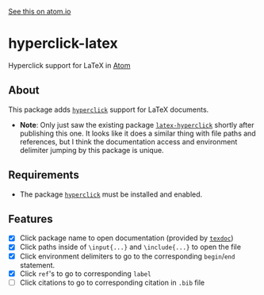 [See this on atom.io](https://atom.io/packages/hyperclick-latex)
# hyperclick-latex

Hyperclick support for LaTeX in [Atom](https://atom.io/)

## About

This package adds [`hyperclick`](https://atom.io/packages/hyperclick) support for LaTeX documents.

- **Note**: Only just saw the existing package [`latex-hyperclick`](https://atom.io/packages/latex-hyperclick) shortly after publishing this one. It looks like it does a similar thing with file paths and references, but I think the documentation access and environment delimiter jumping by this package is unique.

## Requirements

- The package [`hyperclick`](https://atom.io/packages/hyperclick) must be installed and enabled.

## Features

- [X] Click package name to open documentation (provided by [`texdoc`](https://www.tug.org/texdoc/))
- [X] Click paths inside of `\input{...}` and `\include{...}` to open the file
- [X] Click environment delimiters to go to the corresponding `begin`/`end` statement.
- [X] Click `ref`'s to go to corresponding `label`
- [ ] Click citations to go to corresponding citation in `.bib` file
